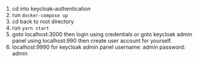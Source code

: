 1. cd into keycloak-authentication
2. run `docker-compose up`
3. cd back to root directory 
4. run `yarn start`
5. goto localhost:3000 then login using credentials or goto keycloak admin panel using localhost:990 then create user account for       yourself. 
6. localhost:9990 for keycloak admin panel username: admin password: admin
